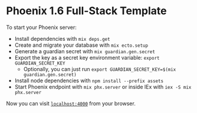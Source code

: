 # Phoenix 1.6 Full-Stack Template

To start your Phoenix server:

  * Install dependencies with `mix deps.get`
  * Create and migrate your database with `mix ecto.setup`
  * Generate a guardian secret with `mix guardian.gen.secret`
  * Export the key as a secret key environment variable: `export GUARDIAN_SECRET_KEY`
    * Optionally, you can just run `export GUARDIAN_SECRET_KEY=$(mix guardian.gen.secret)`
  * Install node dependencies with `npm install --prefix assets`
  * Start Phoenix endpoint with `mix phx.server` or inside IEx with `iex -S mix phx.server`

Now you can visit [`localhost:4000`](http://localhost:4000) from your browser.
